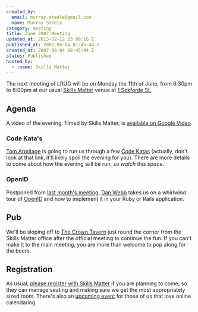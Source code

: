 ```yaml
--- 
created_by: 
  email: murray.steele@gmail.com
  name: Murray Steele
category: meeting
title: June 2007 Meeting
updated_at: 2013-02-12 23:09:16 Z
published_at: 2007-06-04 01:45:44 Z
created_at: 2007-06-04 08:45:44 Z
status: Published
hosted_by:
  - :name: Skills Matter
---
```


The next meeting of LRUG will be on Monday the 11th of June, from 6:30pm to 8:00pm at our usual [Skills Matter](http://www.skillsmatter.com/) venue at [1 Sekforde St.](http://maps.google.co.uk/maps?f=q&hl=en&q=EC1R+0BE&layer=&ie=UTF8&z=16&om=1&iwloc=addr).

## Agenda

A video of the evening, filmed by Skills Matter, is [available on Google Video](http://video.google.com/videoplay?docid=-1413414136003348187&hl=en-GB).

### Code Kata's

[Tom Armitage](http://infovore.org) is going to run us through a few [Code Katas](http://codekata.pragprog.com/) (actually, don't look at that link, it'll likely spoil the evening for you).  There are more details to come about how the evening will be run, so *watch this space*.

### OpenID

Postponed from [last month's meeting](/meetings/2007/05/06/may-2007-meeting/), [Dan Webb](http://danwebb.net/) takes us on a whirlwind tour of [OpenID](http://openid.net/) and how to implement it in your Ruby or Rails application.

## Pub

We'll be sloping off to [The Crown Tavern](http://fancyapint.com/pubs/pub199.html) just round the corner from the Skills Matter office after the official meeting to continue the fun.  If you can't make it to the main meeting, you are more than welcome to pop along for the beers.

Registration
------------

As usual, [please register with Skills Matter](http://skillsmatter.com/lrug) if you are planning to come, so they can manage seating and making sure we get the most appropriately sized room.  There's also an [upcoming event](http://upcoming.yahoo.com/event/201338/) for those of us that love online calendaring. 

